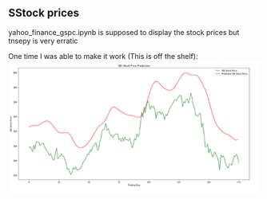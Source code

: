 ## SStock prices

yahoo_finance_gspc.ipynb is supposed to display the stock prices
but tnsepy is very erratic 

One time I was able to make it work (This is off the shelf):
![](yahoo_result.png)

